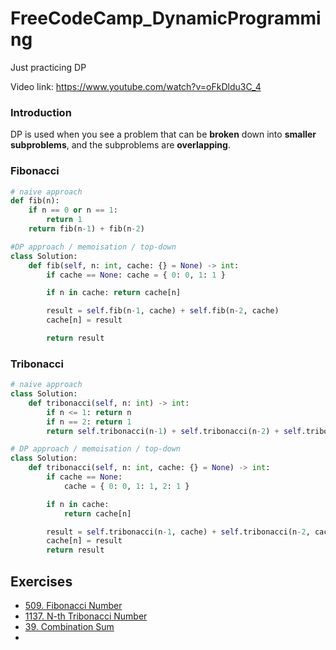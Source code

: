 # FreeCodeCamp_DynamicProgramming

Just practicing DP

Video link:
https://www.youtube.com/watch?v=oFkDldu3C_4

### Introduction

DP is used when you see a problem that can be **broken** down into **smaller subproblems**, and the subproblems are **overlapping**.

### Fibonacci

```python
# naive approach
def fib(n):
    if n == 0 or n == 1:
        return 1
    return fib(n-1) + fib(n-2)
```

```python
#DP approach / memoisation / top-down
class Solution:
    def fib(self, n: int, cache: {} = None) -> int:
        if cache == None: cache = { 0: 0, 1: 1 }

        if n in cache: return cache[n]

        result = self.fib(n-1, cache) + self.fib(n-2, cache)
        cache[n] = result

        return result
```

### Tribonacci

```python
# naive approach
class Solution:
    def tribonacci(self, n: int) -> int:
        if n <= 1: return n
        if n == 2: return 1
        return self.tribonacci(n-1) + self.tribonacci(n-2) + self.tribonacci(n-3)
```

```python
# DP approach / memoisation / top-down
class Solution:
    def tribonacci(self, n: int, cache: {} = None) -> int:
        if cache == None:
            cache = { 0: 0, 1: 1, 2: 1 }

        if n in cache:
            return cache[n]

        result = self.tribonacci(n-1, cache) + self.tribonacci(n-2, cache) + self.tribonacci(n-3, cache)
        cache[n] = result
        return result
```

## Exercises

- [509. Fibonacci Number](https://leetcode.com/problems/fibonacci-number/description/)
- [1137. N-th Tribonacci Number](https://leetcode.com/problems/n-th-tribonacci-number/)
- [39. Combination Sum](https://leetcode.com/problems/combination-sum/description/)
-
